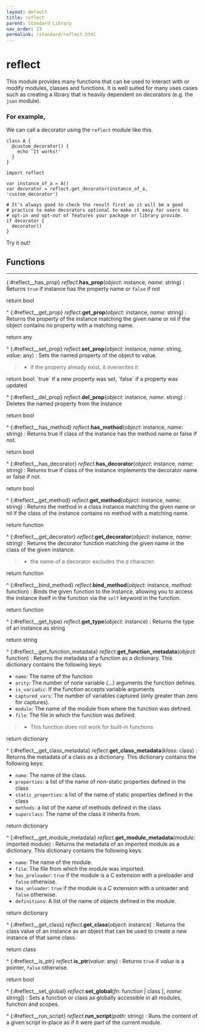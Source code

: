 ```yaml
---
layout: default
title: reflect
parent: Standard Library
nav_order: 23
permalink: /standard/reflect.html
---
```


# reflect

This module provides many functions that can be used to interact with or modify modules, 
classes and functions. It is well suited for many uses cases such as creating a library 
that is heavily dependent on decorators (e.g. the `json` module).

### For example,

We can call a decorator using the `reflect` module like this.

```blade
class A {
  @custom_decorator() {
    echo 'It works!'
  }
}

import reflect

var instance_of_a = A()
var decorator = reflect.get_decorator(instance_of_a, 'custom_decorator')

# It's always good to check the result first as it will be a good 
# practice to make decorators optional to make it easy for users to 
# opt-in and opt-out of features your package or library provide.
if decorator {
  decorator()
}
```

Try it out!



<h2>Functions</h2><hr>

{:#reflect__has_prop} _reflect_.**has_prop**(_object_: instance, _name_: string)
: Returns `true` if instance has the property name or `false` if not
   <div class="cite"><span class="hint">return</span> <span>bool</span></div>



^
{:#reflect__get_prop} _reflect_.**get_prop**(_object_: instance, _name_: string)
: Returns the property of the instance matching the given name
  or nil if the object contains no property with a matching name.
   <div class="cite"><span class="hint">return</span> <span>any</span></div>



^
{:#reflect__set_prop} _reflect_.**set_prop**(_object_: instance, _name_: string, _value_: any)
: Sets the named property of the object to value.
  
  > - if the property already exist, it overwrites it
   <div class="cite"><span class="hint">return</span> <span>bool: `true` if a new property was set, `false` if a property was updated</span></div>



^
{:#reflect__del_prop} _reflect_.**del_prop**(_object_: instance, _name_: string)
: Deletes the named property from the instance
   <div class="cite"><span class="hint">return</span> <span>bool</span></div>



^
{:#reflect__has_method} _reflect_.**has_method**(_object_: instance, _name_: string)
: Returns true if class of the instance has the method name or
  false if not.
   <div class="cite"><span class="hint">return</span> <span>bool</span></div>



^
{:#reflect__has_decorator} _reflect_.**has_decorator**(_object_: instance, _name_: string)
: Returns true if class of the instance implements the decorator name or
  false if not.
   <div class="cite"><span class="hint">return</span> <span>bool</span></div>



^
{:#reflect__get_method} _reflect_.**get_method**(_object_: instance, _name_: string)
: Returns the method in a class instance matching the given name
  or nil if the class of the instance contains no method with
  a matching name.
   <div class="cite"><span class="hint">return</span> <span>function</span></div>



^
{:#reflect__get_decorator} _reflect_.**get_decorator**(_object_: instance, _name_: string)
: Returns the decorator function matching the given name in the class 
  of the given instance.
  > - the name of a decorator excludes the `@` character.
   <div class="cite"><span class="hint">return</span> <span>function</span></div>



^
{:#reflect__bind_method} _reflect_.**bind_method**(_object_: instance, _method_: function)
: Binds the given function to the instance, allowing you to access 
  the instance itself in the function via the `self` keyword in 
  the function.
   <div class="cite"><span class="hint">return</span> <span>function</span></div>



^
{:#reflect__get_type} _reflect_.**get_type**(_object_: instance)
: Returns the type of an instance as string
   <div class="cite"><span class="hint">return</span> <span>string</span></div>



^
{:#reflect__get_function_metadata} _reflect_.**get_function_metadata**(_object_: function)
: Returns the metadata of a function as a dictionary. 
  This dictionary contains the following keys:
  
  - `name`: The name of the function
  - `arity`: The number of none variable (...) arguments the function defines.
  - `is_variadic`: If the function accepts variable arguments
  - `captured_vars`: The number of variables captured (only greater than zero for captures).
  - `module`: The name of the module from where the function was defined.
  - `file`: The file in which the function was defined.
  
  > - This function does not work for built-in functions
   <div class="cite"><span class="hint">return</span> <span>dictionary</span></div>



^
{:#reflect__get_class_metadata} _reflect_.**get_class_metadata**(_klass_: class)
: Returns the metadata of a class as a dictionary. 
  This dictionary contains the following keys:
  
  - `name`: The name of the class.
  - `properties`: a list of the name of non-static properties defined in the class
  - `static_properties`: a list of the name of static properties defined in the class
  - `methods`: a list of the name of methods defined in the class
  - `superclass`: The name of the class it inherits from.
  
   <div class="cite"><span class="hint">return</span> <span>dictionary</span></div>



^
{:#reflect__get_module_metadata} _reflect_.**get_module_metadata**(_module_: imported module)
: Returns the metadata of an imported module as a dictionary. 
  This dictionary contains the following keys:
  
  - `name`: The name of the module.
  - `file`: The file from which the module was imported.
  - `has_preloader`: `true` if the module is a C extension with a preloader and `false` otherwise.
  - `has_unloader`: `true` if the module is a C extension with a unloader and `false` otherwise.
  - `definitions`: A list of the name of objects defined in the module.
  
   <div class="cite"><span class="hint">return</span> <span>dictionary</span></div>



^
{:#reflect__get_class} _reflect_.**get_class**(_object_: instance)
: Returns the class value of an instance as an object that can be 
  used to create a new instance of that same class.
   <div class="cite"><span class="hint">return</span> <span>class</span></div>



^
{:#reflect__is_ptr} _reflect_.**is_ptr**(_value_: any)
: Returns `true` if _value_ is a pointer, `false` otherwise.
   <div class="cite"><span class="hint">return</span> <span>bool</span></div>



^
{:#reflect__set_global} _reflect_.**set_global**(_fn_: function | class [, _name_: string])
: Sets a function or class as globally accessible in all modules, function and scopes.


^
{:#reflect__run_script} _reflect_.**run_script**(_path_: string)
: Runs the content of a given script in-place as if it were part of the current module.


